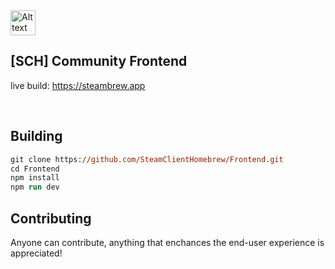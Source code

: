 
<img src="https://i.imgur.com/9qYPFSA.png" alt="Alt text" width="40">

## [SCH] Community Frontend

live build: https://steambrew.app

<br>

## Building

```ps
git clone https://github.com/SteamClientHomebrew/Frontend.git
cd Frontend
npm install
npm run dev
```

## Contributing
Anyone can contribute, anything that enchances the end-user experience is appreciated!
